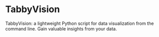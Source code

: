 # TabbyVision
 TabbyVision: a lightweight Python script for data visualization from the command line. Gain valuable insights from your data.
